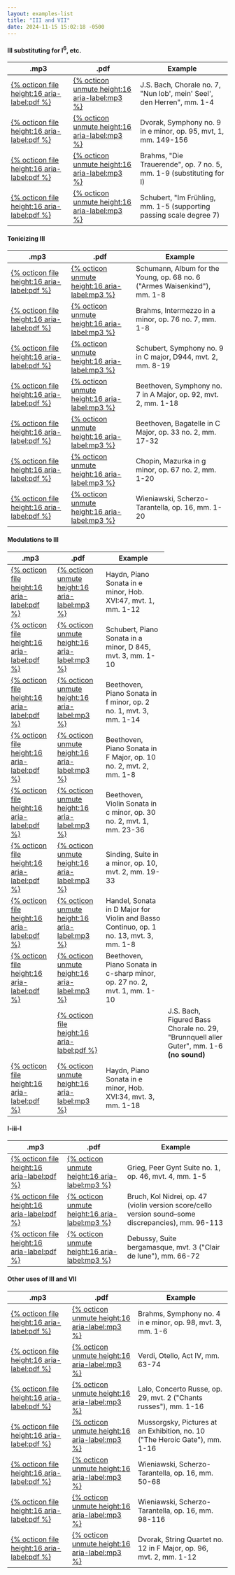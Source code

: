 ```yaml
---
layout: examples-list
title: "III and VII"
date: 2024-11-15 15:02:18 -0500
---
```


<h4>III substituting for I<sup>6</sup>, etc.</h4>
<table class="tablesaw tablesaw-stack" data-tablesaw-mode="stack">
  <thead>
    <tr>
      <th>.mp3</th>
      <th>.pdf</th>
      <th>Example</th>
    </tr>
  </thead>
  <tbody>
    <tr>
      <td><a href="11-iii-vii/37a.pdf">{% octicon file height:16 aria-label:pdf %}</a></td>
      <td><a href="11-iii-vii/37a.mp3">{% octicon unmute height:16 aria-label:mp3 %}</a></td>
      <td>J.S. Bach, Chorale no. 7, &quot;Nun lob', mein' Seel', den Herren&quot;, mm. 1-4</td>
    </tr>
    <tr>
      <td><a href="11-iii-vii/37b.pdf">{% octicon file height:16 aria-label:pdf %}</a></td>
      <td><a href="11-iii-vii/37b.mp3">{% octicon unmute height:16 aria-label:mp3 %}</a></td>
      <td>Dvorak, Symphony no. 9 in e minor, op. 95, mvt, 1, mm. 149-156</td>
    </tr>
    <tr>
      <td><a href="11-iii-vii/37d.pdf">{% octicon file height:16 aria-label:pdf %}</a></td>
      <td><a href="11-iii-vii/37d.mp3">{% octicon unmute height:16 aria-label:mp3 %}</a></td>
      <td>Brahms, &quot;Die Trauerende&quot;, op. 7 no. 5, mm. 1-9 (substituting for I) </td>
    </tr>
    <tr>
      <td><a href="11-iii-vii/37e.pdf">{% octicon file height:16 aria-label:pdf %}</a></td>
      <td><a href="11-iii-vii/37e.mp3">{% octicon unmute height:16 aria-label:mp3 %}</a></td>
      <td>Schubert, &quot;Im Fr&uuml;hling, mm. 1-5 (supporting passing scale degree 7) </td>
    </tr>

  </tbody>
</table>

<h4>Tonicizing III</h4>
<table class="tablesaw tablesaw-stack" data-tablesaw-mode="stack">
  <thead>
    <tr>
      <th>.mp3</th>
      <th>.pdf</th>
      <th>Example</th>
    </tr>
  </thead>
  <tbody>
    <tr>
      <td><a href="11-iii-vii/37f.pdf">{% octicon file height:16 aria-label:pdf %}</a></td>
      <td><a href="11-iii-vii/37f.mp3">{% octicon unmute height:16 aria-label:mp3 %}</a></td>
      <td>Schumann, Album for the Young, op. 68 no. 6 (&quot;Armes Waisenkind&quot;), mm. 1-8</td>
    </tr>
    <tr>
      <td><a href="11-iii-vii/37g.pdf">{% octicon file height:16 aria-label:pdf %}</a></td>
      <td><a href="11-iii-vii/37g.mp3">{% octicon unmute height:16 aria-label:mp3 %}</a></td>
      <td>Brahms, Intermezzo in a minor, op. 76 no. 7, mm. 1-8</td>
    </tr>
    <tr>
      <td><a href="11-iii-vii/37h.pdf">{% octicon file height:16 aria-label:pdf %}</a></td>
      <td><a href="11-iii-vii/37h.mp3">{% octicon unmute height:16 aria-label:mp3 %}</a></td>
      <td>Schubert, Symphony no. 9 in C major, D944, mvt. 2, mm. 8-19</td>
    </tr>
    <tr>
      <td><a href="11-iii-vii/37i.pdf">{% octicon file height:16 aria-label:pdf %}</a></td>
      <td><a href="11-iii-vii/37i.mp3">{% octicon unmute height:16 aria-label:mp3 %}</a></td>
      <td>Beethoven, Symphony no. 7 in A Major, op. 92, mvt. 2, mm. 1-18</td>
    </tr>
    <tr>
      <td><a href="11-iii-vii/37j.pdf">{% octicon file height:16 aria-label:pdf %}</a></td>
      <td><a href="11-iii-vii/37j.mp3">{% octicon unmute height:16 aria-label:mp3 %}</a></td>
      <td>Beethoven, Bagatelle in C Major, op. 33 no. 2, mm. 17-32</td>
    </tr>
    <tr>
      <td><a href="11-iii-vii/37k.pdf">{% octicon file height:16 aria-label:pdf %}</a></td>
      <td><a href="11-iii-vii/37k.mp3">{% octicon unmute height:16 aria-label:mp3 %}</a></td>
      <td>Chopin, Mazurka in g minor, op. 67 no. 2, mm. 1-20</td>
    </tr>
    <tr>
      <td><a href="11-iii-vii/37l.pdf">{% octicon file height:16 aria-label:pdf %}</a></td>
      <td><a href="11-iii-vii/37l.mp3">{% octicon unmute height:16 aria-label:mp3 %}</a></td>
      <td>Wieniawski, Scherzo-Tarantella, op. 16, mm. 1-20</td>
    </tr>

  </tbody>
</table>

<h4>Modulations to III</h4>
<table class="tablesaw tablesaw-stack" data-tablesaw-mode="stack">
  <thead>
    <tr>
      <th>.mp3</th>
      <th>.pdf</th>
      <th>Example</th>
    </tr>
  </thead>
  <tbody>
    <tr>
      <td><a href="11-iii-vii/37m.pdf">{% octicon file height:16 aria-label:pdf %}</a></td>
      <td><a href="11-iii-vii/37m.mp3">{% octicon unmute height:16 aria-label:mp3 %}</a></td>
      <td>Haydn, Piano Sonata in e minor, Hob. XVI:47, mvt. 1, mm. 1-12</td>
    </tr>
    <tr>
      <td><a href="11-iii-vii/37n.pdf">{% octicon file height:16 aria-label:pdf %}</a></td>
      <td><a href="11-iii-vii/37n.mp3">{% octicon unmute height:16 aria-label:mp3 %}</a></td>
      <td>Schubert, Piano Sonata in a minor, D 845, mvt. 3, mm. 1-10</td>
    </tr>
    <tr>
      <td><a href="11-iii-vii/37o.pdf">{% octicon file height:16 aria-label:pdf %}</a></td>
      <td><a href="11-iii-vii/37o.mp3">{% octicon unmute height:16 aria-label:mp3 %}</a></td>
      <td>Beethoven, Piano Sonata in f minor, op. 2 no. 1, mvt. 3, mm. 1-14</td>
    </tr>
    <tr>
      <td><a href="11-iii-vii/37p.pdf">{% octicon file height:16 aria-label:pdf %}</a></td>
      <td><a href="11-iii-vii/37p.mp3">{% octicon unmute height:16 aria-label:mp3 %}</a></td>
      <td>Beethoven, Piano Sonata in F Major, op. 10 no. 2, mvt. 2, mm. 1-8</td>
    </tr>
    <tr>
      <td><a href="11-iii-vii/37q.pdf">{% octicon file height:16 aria-label:pdf %}</a></td>
      <td><a href="11-iii-vii/37q.mp3">{% octicon unmute height:16 aria-label:mp3 %}</a></td>
      <td>Beethoven, Violin Sonata in c minor, op. 30 no. 2, mvt. 1, mm. 23-36</td>
    </tr>
    <tr>
      <td><a href="11-iii-vii/37t.pdf">{% octicon file height:16 aria-label:pdf %}</a></td>
      <td><a href="11-iii-vii/37r.mp3">{% octicon unmute height:16 aria-label:mp3 %}</a></td>
      <td>Sinding, Suite in a minor, op. 10, mvt. 2, mm. 19-33</td>
    </tr>
    <tr>
      <td><a href="11-iii-vii/37s.pdf">{% octicon file height:16 aria-label:pdf %}</a></td>
      <td><a href="11-iii-vii/37s.mp3">{% octicon unmute height:16 aria-label:mp3 %}</a></td>
      <td>Handel, Sonata in D Major for Violin and Basso Continuo, op. 1 no. 13, mvt. 3, mm. 1-8</td>
    </tr>
    <tr>
      <td><a href="11-iii-vii/37t.pdf">{% octicon file height:16 aria-label:pdf %}</a></td>
      <td><a href="11-iii-vii/37t.mp3">{% octicon unmute height:16 aria-label:mp3 %}</a></td>
      <td>Beethoven, Piano Sonata in c-sharp minor, op. 27 no. 2, mvt. 1, mm. 1-10</td>
    </tr>
    <tr>
     <td></td>
      <td><a href="11-iii-vii/37u.pdf">{% octicon file height:16 aria-label:pdf %}</a></td>
      <td></td>
      <td>J.S. Bach, Figured Bass Chorale no. 29, &quot;Brunnquell aller Guter&quot;, mm. 1-6 <strong>(no sound)</strong></td>
    </tr>
    <tr>
      <td><a href="11-iii-vii/37v.pdf">{% octicon file height:16 aria-label:pdf %}</a></td>
      <td><a href="11-iii-vii/37v.mp3">{% octicon unmute height:16 aria-label:mp3 %}</a></td>
      <td>Haydn, Piano Sonata in e minor, Hob. XVI:34, mvt. 3, mm. 1-18</td>
    </tr>

  </tbody>
</table>

<h4>I-iii-I</h4>
<table class="tablesaw tablesaw-stack" data-tablesaw-mode="stack">
  <thead>
    <tr>
      <th>.mp3</th>
      <th>.pdf</th>
      <th>Example</th>
    </tr>
  </thead>
  <tbody>
    <tr>
      <td><a href="11-iii-vii/37w.pdf">{% octicon file height:16 aria-label:pdf %}</a></td>
      <td><a href="11-iii-vii/37w.mp3">{% octicon unmute height:16 aria-label:mp3 %}</a></td>
      <td>Grieg, Peer Gynt Suite no. 1, op. 46, mvt. 4, mm. 1-5</td>
    </tr>
    <tr>
      <td><a href="11-iii-vii/37x.pdf">{% octicon file height:16 aria-label:pdf %}</a></td>
      <td><a href="11-iii-vii/37x.mp3">{% octicon unmute height:16 aria-label:mp3 %}</a></td>
      <td>Bruch, Kol Nidrei, op. 47 (violin version score/cello version sound&#8211;some discrepancies), mm. 96-113</td>
    </tr>
    <tr>
      <td><a href="11-iii-vii/37y.pdf">{% octicon file height:16 aria-label:pdf %}</a></td>
      <td><a href="11-iii-vii/37y.mp3">{% octicon unmute height:16 aria-label:mp3 %}</a></td>
      <td>Debussy, Suite bergamasque, mvt. 3 (&quot;Clair de lune&quot;), mm. 66-72</td>
    </tr>

  </tbody>
</table>

<h4>Other uses of III and VII</h4>
<table class="tablesaw tablesaw-stack" data-tablesaw-mode="stack">
  <thead>
    <tr>
      <th>.mp3</th>
      <th>.pdf</th>
      <th>Example</th>
    </tr>
  </thead>
  <tbody>
    <tr>
      <td><a href="11-iii-vii/37z.pdf">{% octicon file height:16 aria-label:pdf %}</a></td>
      <td><a href="11-iii-vii/37z.mp3">{% octicon unmute height:16 aria-label:mp3 %}</a></td>
      <td>Brahms, Symphony no. 4 in e minor, op. 98, mvt. 3, mm. 1-6</td>
    </tr>
    <tr>
      <td><a href="11-iii-vii/37a1.pdf">{% octicon file height:16 aria-label:pdf %}</a></td>
      <td><a href="11-iii-vii/37a1.mp3">{% octicon unmute height:16 aria-label:mp3 %}</a></td>
      <td>Verdi, Otello, Act IV, mm. 63-74</td>
    </tr>
    <tr>
      <td><a href="11-iii-vii/37b1.pdf">{% octicon file height:16 aria-label:pdf %}</a></td>
      <td><a href="11-iii-vii/37b1.mp3">{% octicon unmute height:16 aria-label:mp3 %}</a></td>
      <td>Lalo, Concerto Russe, op. 29, mvt. 2 (&quot;Chants russes&quot;), mm. 1-16</td>
    </tr>
    <tr>
      <td><a href="11-iii-vii/37c1.pdf">{% octicon file height:16 aria-label:pdf %}</a></td>
      <td><a href="11-iii-vii/37c1.mp3">{% octicon unmute height:16 aria-label:mp3 %}</a></td>
      <td>Mussorgsky, Pictures at an Exhibition, no. 10 (&quot;The Heroic Gate&quot;), mm. 1-16</td>
    </tr>
    <tr>
      <td><a href="11-iii-vii/37d1.pdf">{% octicon file height:16 aria-label:pdf %}</a></td>
      <td><a href="11-iii-vii/37d1.mp3">{% octicon unmute height:16 aria-label:mp3 %}</a></td>
      <td>Wieniawski, Scherzo-Tarantella, op. 16, mm. 50-68</td>
    </tr>
    <tr>
      <td><a href="11-iii-vii/37e1.pdf">{% octicon file height:16 aria-label:pdf %}</a></td>
      <td><a href="11-iii-vii/37e1.mp3">{% octicon unmute height:16 aria-label:mp3 %}</a></td>
      <td>Wieniawski, Scherzo-Tarantella, op. 16, mm. 98-116</td>
    </tr>
    <tr>
      <td><a href="11-iii-vii/37f1.pdf">{% octicon file height:16 aria-label:pdf %}</a></td>
      <td><a href="11-iii-vii/37f1.mp3">{% octicon unmute height:16 aria-label:mp3 %}</a></td>
      <td>Dvorak, String Quartet no. 12 in F Major, op. 96, mvt. 2, mm. 1-12</td>
    </tr>

  </tbody>
</table>
